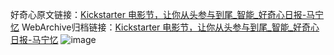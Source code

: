 好奇心原文链接：[Kickstarter 电影节，让你从头参与到尾_智能_好奇心日报-马宁忆](https://www.qdaily.com/articles/1545.html)
WebArchive归档链接：[Kickstarter 电影节，让你从头参与到尾_智能_好奇心日报-马宁忆](http://web.archive.org/web/20190623145920/https://www.qdaily.com/articles/1545.html)
![image](http://ww3.sinaimg.cn/large/007d5XDply1g3v4hc4rmpj30u02s1e81)